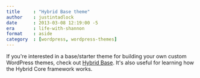 ```yaml
---
title     : "Hybrid Base theme"
author    : justintadlock
date      : 2013-03-08 12:19:00 -5
era       : life-with-shannon
format    : aside
category  : [wordpress, wordpress-themes]
---
```


If you're interested in a base/starter theme for building your own custom WordPress themes, check out <a href="http://themehybrid.com/weblog/hybrid-base-wordpress-theme" title="Hybrid Base WordPress theme">Hybrid Base</a>.  It's also useful for learning how the Hybrid Core framework works.
